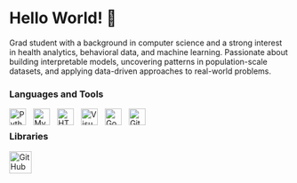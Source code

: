 # Hello World! 👋 

Grad student with a background in computer science and a strong interest in health analytics, behavioral data, and machine learning. Passionate about building interpretable models, uncovering patterns in population-scale datasets, and applying data-driven approaches to real-world problems.  


### Languages and Tools


<img align="left" alt="Python" width="30px" style="padding-right:10px;" src="https://cdn.jsdelivr.net/gh/devicons/devicon/icons/python/python-plain.svg" />
<img align="left" alt="MySQL" width="30px" style="padding-right:10px;" src="https://cdn.jsdelivr.net/gh/devicons/devicon@latest/icons/mysql/mysql-original.svg" />
<img align="left" alt="HTML" width="30px" style="padding-right:10px;" src="https://cdn.jsdelivr.net/gh/devicons/devicon/icons/html5/html5-plain.svg" />
<img align="left" alt="Visual Studio Code" width="30px" src="https://cdn.jsdelivr.net/gh/devicons/devicon/icons/vscode/vscode-original.svg" style="padding-right:10px;" />
<img align="left" alt="Google Colab" width="30px" style="padding-right:10px;" src="https://cdn.jsdelivr.net/gh/devicons/devicon@latest/icons/googlecolab/googlecolab-original.svg" />
<img align="left" alt="GitHub" width="30px" style="padding-right:10px;" src="https://user-images.githubusercontent.com/3369400/139447912-e0f43f33-6d9f-45f8-be46-2df5bbc91289.png" />

<br />

           
    
### Libraries
<img align="left" alt="GitHub" width="40px" style="https://devicon-website.vercel.app/api/pandas/original.svg?color=%23FFFFFF" />
          

        
          
          
       
          
          
          
          

          
